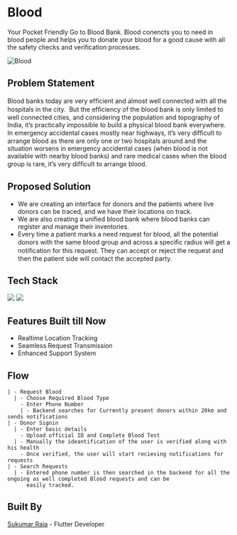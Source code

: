 # Blood

Your Pocket Friendly Go to Blood Bank. Blood conencts you to need in blood people and helps you to donate your blood for a good cause with all the 
safety checks and verification processes.

![Blood](https://user-images.githubusercontent.com/72657275/201524384-1df011cd-4b41-47d7-9a1a-64c365e8b493.png)



## Problem Statement

Blood banks today are very efﬁcient and almost well connected with all the hospitals in the city.  But the efﬁciency of the blood bank is only limited to well connected cities, and considering the population and topography of India, it’s practically impossible to build a physical blood bank everywhere. In emergency accidental cases mostly near highways, it’s very difﬁcult to arrange blood as there are only one or two hospitals around and the situation worsens in emergency accidental cases (when blood is not available with nearby blood banks) and rare medical cases when the blood group is rare, it’s very difﬁcult to arrange blood.


## Proposed Solution
- We are creating an interface for donors and the patients where live donors can be traced, and we have their locations on track.
- We are also creating a unified blood bank where blood banks can register and manage their inventories.
- Every time a patient marks a need request for blood, all the potential donors with the same blood group and across a speciﬁc radius will get a notiﬁcation for this   request. They can accept or reject the request and then the patient side will contact the accepted party.


## Tech Stack

<img src="https://img.shields.io/badge/Flutter-02569B?style=for-the-badge&logo=flutter&logoColor=white">
<img src="https://img.shields.io/badge/firebase-ffca28?style=for-the-badge&logo=firebase&logoColor=black">

## Features Built till Now
- Realtime Location Tracking
- Seamless Request Transmission
- Enhanced Support System 

## Flow

```
| - Request Blood
  | - Choose Required Blood Type
    - Enter Phone Number
    | - Backend searches for Currently present donors within 20km and sends notifications
| - Donor Signin
  | - Enter basic details
    - Upload official ID and Complete Blood Test
  | - Manually the ideantification of the user is verified along with his health
    - Once verified, the user will start recieving notifications for requests
| - Search Requests
  | - Entered phone number is then searched in the backend for all the ongoing as well completed Blood requests and can be 
      easily tracked.
```

## Built By

[Sukumar Raja](https://github.com/SukumarRaja) - Flutter Developer
